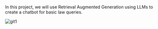 In this project, we will use Retrieval Augmented Generation using LLMs to create a chatbot for basic law queries.


![git1](https://github.com/Vatsal-Jha256/NLP/assets/119221761/b2fb9553-8316-4b0e-93c8-642d77870988)
